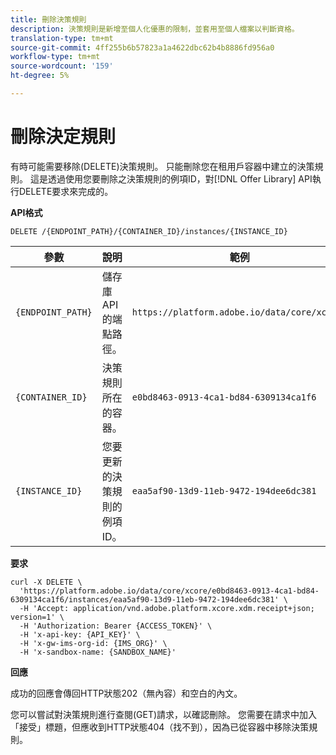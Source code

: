 ```yaml
---
title: 刪除決策規則
description: 決策規則是新增至個人化優惠的限制，並套用至個人檔案以判斷資格。
translation-type: tm+mt
source-git-commit: 4ff255b6b57823a1a4622dbc62b4b8886fd956a0
workflow-type: tm+mt
source-wordcount: '159'
ht-degree: 5%

---
```


# 刪除決定規則

有時可能需要移除(DELETE)決策規則。 只能刪除您在租用戶容器中建立的決策規則。 這是透過使用您要刪除之決策規則的例項ID，對[!DNL Offer Library] API執行DELETE要求來完成的。

**API格式**

```http
DELETE /{ENDPOINT_PATH}/{CONTAINER_ID}/instances/{INSTANCE_ID}
```

| 參數 | 說明 | 範例 |
| --------- | ----------- | ------- |
| `{ENDPOINT_PATH}` | 儲存庫API的端點路徑。 | `https://platform.adobe.io/data/core/xcore/` |
| `{CONTAINER_ID}` | 決策規則所在的容器。 | `e0bd8463-0913-4ca1-bd84-6309134ca1f6` |
| `{INSTANCE_ID}` | 您要更新的決策規則的例項ID。 | `eaa5af90-13d9-11eb-9472-194dee6dc381` |

**要求**

```shell
curl -X DELETE \
  'https://platform.adobe.io/data/core/xcore/e0bd8463-0913-4ca1-bd84-6309134ca1f6/instances/eaa5af90-13d9-11eb-9472-194dee6dc381' \
  -H 'Accept: application/vnd.adobe.platform.xcore.xdm.receipt+json; version=1' \
  -H 'Authorization: Bearer {ACCESS_TOKEN}' \
  -H 'x-api-key: {API_KEY}' \
  -H 'x-gw-ims-org-id: {IMS_ORG}' \
  -H 'x-sandbox-name: {SANDBOX_NAME}'
```

**回應**

成功的回應會傳回HTTP狀態202（無內容）和空白的內文。

您可以嘗試對決策規則進行查閱(GET)請求，以確認刪除。 您需要在請求中加入「接受」標題，但應收到HTTP狀態404（找不到），因為已從容器中移除決策規則。

